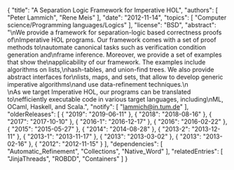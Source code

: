 {
    "title": "A Separation Logic Framework for Imperative HOL",
    "authors": [
        "Peter Lammich",
        "Rene Meis"
    ],
    "date": "2012-11-14",
    "topics": [
        "Computer science/Programming languages/Logics"
    ],
    "license": "BSD",
    "abstract": "\nWe provide a framework for separation-logic based correctness proofs of\nImperative HOL programs. Our framework comes with a set of proof methods to\nautomate canonical tasks such as verification condition generation and\nframe inference. Moreover, we provide a set of examples that show the\napplicability of our framework. The examples include algorithms on lists,\nhash-tables, and union-find trees. We also provide abstract interfaces for\nlists, maps, and sets, that allow to develop generic imperative algorithms\nand use data-refinement techniques.\n<br>\nAs we target Imperative HOL, our programs can be translated to\nefficiently executable code in various target languages, including\nML, OCaml, Haskell, and Scala.",
    "notify": [
        "lammich@in.tum.de"
    ],
    "olderReleases": [
        {
            "2019": "2019-06-11"
        },
        {
            "2018": "2018-08-16"
        },
        {
            "2017": "2017-10-10"
        },
        {
            "2016-1": "2016-12-17"
        },
        {
            "2016": "2016-02-22"
        },
        {
            "2015": "2015-05-27"
        },
        {
            "2014": "2014-08-28"
        },
        {
            "2013-2": "2013-12-11"
        },
        {
            "2013-1": "2013-11-17"
        },
        {
            "2013": "2013-03-02"
        },
        {
            "2013": "2013-02-16"
        },
        {
            "2012": "2012-11-15"
        }
    ],
    "dependencies": [
        "Automatic_Refinement",
        "Collections",
        "Native_Word"
    ],
    "relatedEntries": [
        "JinjaThreads",
        "ROBDD",
        "Containers"
    ]
}